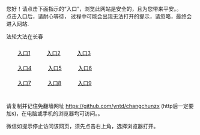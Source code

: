 您好！请点击下面指示的“入口”，浏览此网站是安全的，且为您带来平安。。 <br/>
点击入口后，请耐心等待， 过程中可能会出现无法打开的提示，请忽略，最终会进入网站. </br>

法轮大法在长春<br/>
<div style="padding:10px"><a style="margin:20px" target="_blank" href="https://d1utzvz77ie1jv.cloudfront.net/2Qpsp?abawcg" id="ccLink1" rel="nofollow">入口1</a> <a target="_blank" style="margin:20px" href="https://dsypd0tgr9jfg.cloudfront.net/2Qpsp?agluy" id="ccLink2" rel="nofollow">入口2</a> <a style="margin:20px" target="_blank" href="https://d3d1j5mq6fu1kd.cloudfront.net/2Qpsp?qsluimv" id="ccLink3" rel="nofollow">入口3</a></div>

<div style="padding:10px" ><a style="margin:20px" target="_blank" href="https://d1utzvz77ie1jv.cloudfront.net/2Qpsp?abawcg" id="ccLink4" rel="nofollow">入口4</a> <a style="margin:20px" href="https://dsypd0tgr9jfg.cloudfront.net/2Qpsp?agluy" target="_blank" id="ccLink5" rel="nofollow">入口5</a> <a style="margin:20px" href="https://d3d1j5mq6fu1kd.cloudfront.net/2Qpsp?qsluimv" target="_blank" id="ccLink6" rel="nofollow">入口6</a></div>

<div style="padding:10px"><a style="margin:20px" target="_blank" href="https://d1utzvz77ie1jv.cloudfront.net/2Qpsp?abawcg" id="ccLink7" rel="nofollow">入口7</a> <a style="margin:20px" href="https://dsypd0tgr9jfg.cloudfront.net/2Qpsp?agluy" target="_blank" id="ccLink8" rel="nofollow">入口8</a> <a style="margin:20px" target="_blank" href="https://d3d1j5mq6fu1kd.cloudfront.net/2Qpsp?qsluimv" id="ccLink9" rel="nofollow">入口9</a></div>

<br/>



请复制并记住免翻墙网址 https://github.com/yntd/changchunzx (http后一定要加s)，在电脑或手机的浏览器均可访问。。<br/>

微信如提示停止访问该网页，须先点击右上角，选择浏览器打开。
